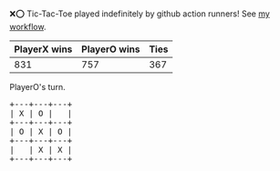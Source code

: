 :x::o: Tic-Tac-Toe played indefinitely by github action runners! See [my workflow](.github/workflows/play.yaml).

|PlayerX wins|PlayerO wins|Ties|
|-|-|-|
|831|757|367|

PlayerO's turn.

<pre>
+---+---+---+
| X | O |   |
+---+---+---+
| O | X | O |
+---+---+---+
|   | X | X |
+---+---+---+
</pre>